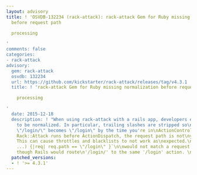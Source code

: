 ```yaml
---
layout: advisory
title: ! 'OSVDB-132234 (rack-attack): rack-attack Gem for Ruby missing normalization
  before request path

  processing

'
comments: false
categories:
- rack-attack
advisory:
  gem: rack-attack
  osvdb: 132234
  url: https://github.com/kickstarter/rack-attack/releases/tag/v4.3.1
  title: ! 'rack-attack Gem for Ruby missing normalization before request path

    processing

'
  date: 2015-12-18
  description: ! "When using rack-attack with a rails app, developers expect the request\npath
    to be normalized. In particular, trailing slashes are stripped so\na request path
    \"/login/\" becomes \"/login\" by the time you're in\nActionController.\n\nSince
    Rack::Attack runs before ActionDispatch, the request path is not\nyet normalized.
    This can cause throttles and blacklists to not work as\nexpected.\n\nE.g., a throttle:\n\n`throttle('logins',
    ...) {|req| req.path == \"/login\" }`\n\nwould not match a request to '/login/',
    though Rails would route\n'/login/' to the same '/login' action. \n"
  patched_versions:
  - ! '>= 4.3.1'
---
```

